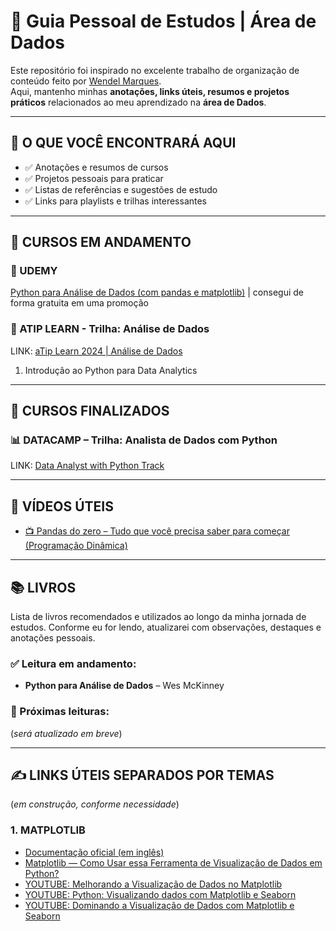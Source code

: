 # 📘 Guia Pessoal de Estudos | Área de Dados

Este repositório foi inspirado no excelente trabalho de organização de conteúdo feito por [Wendel Marques](https://github.com/wendelmarques/materiais-de-estudos-sobre-data-science-deep-machine-learning#trilhas).  
Aqui, mantenho minhas **anotações, links úteis, resumos e projetos práticos** relacionados ao meu aprendizado na **área de Dados**.

---

## 🚀 O QUE VOCÊ ENCONTRARÁ AQUI

- ✅ Anotações e resumos de cursos 
- ✅ Projetos pessoais para praticar
- ✅ Listas de referências e sugestões de estudo
- ✅ Links para playlists e trilhas interessantes

---

## 🧠 CURSOS EM ANDAMENTO

### 🐍 UDEMY
[Python para Análise de Dados (com pandas e matplotlib)](https://www.udemy.com/course/python-para-analise-de-dados/?couponCode=KEEPLEARNINGBR) | consegui de forma gratuita em uma promoção 

### 🧩 ATIP LEARN - Trilha: Análise de Dados
LINK: [aTip Learn 2024 | Análise de Dados](https://learn.atip.io/conteudos)

1. Introdução ao Python para Data Analytics

---

## 🧠 CURSOS FINALIZADOS

### 📊 DATACAMP – Trilha: Analista de Dados com Python
LINK: [Data Analyst with Python Track](https://www.datacamp.com/tracks/data-analyst-with-python)   

---

## 🎥 VÍDEOS ÚTEIS

- [📺 Pandas do zero – Tudo que você precisa saber para começar (Programação Dinâmica)](https://www.youtube.com/watch?v=wnGsAOPKjLo)

---

## 📚 LIVROS

Lista de livros recomendados e utilizados ao longo da minha jornada de estudos. Conforme eu for lendo, atualizarei com observações, destaques e anotações pessoais.

### ✅ Leitura em andamento:

- **Python para Análise de Dados** – Wes McKinney  

### 📌 Próximas leituras:

(*será atualizado em breve*)

---

## ✍️ LINKS ÚTEIS SEPARADOS POR TEMAS
(*em construção, conforme necessidade*)

### 1. MATPLOTLIB
- [Documentação oficial (em inglês)](https://matplotlib.org/)
- [Matplotlib — Como Usar essa Ferramenta de Visualização de Dados em Python?](https://king.host/blog/tecnologia/visualizacao-de-dados-matplotlib/)
- [YOUTUBE: Melhorando a Visualização de Dados no Matplotlib](https://www.youtube.com/watch?v=cqjnhgR2j90)
- [YOUTUBE: Python: Visualizando dados com Matplotlib e Seaborn](https://www.youtube.com/watch?v=Sn_9eXfKyc4)
- [YOUTUBE: Dominando a Visualização de Dados com Matplotlib e Seaborn](https://www.youtube.com/watch?v=ofIVAmmhBN0)
